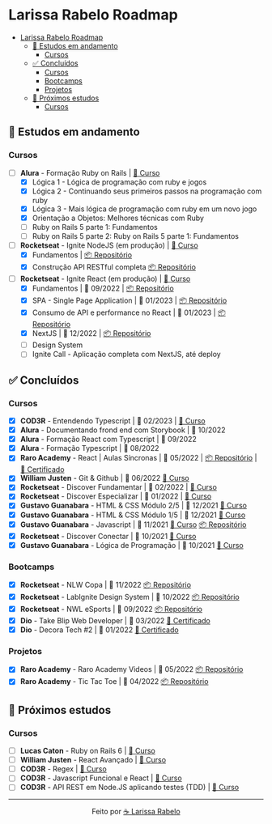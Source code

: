 # Larissa Rabelo Roadmap

- [Larissa Rabelo Roadmap](#larissa-rabelo-roadmap)
  - [📑 Estudos em andamento](#-estudos-em-andamento)
    - [Cursos](#cursos)
  - [✅ Concluídos](#-concluídos)
    - [Cursos](#cursos-1)
    - [Bootcamps](#bootcamps)
    - [Projetos](#projetos)
  - [🎯 Próximos estudos](#-próximos-estudos)
    - [Cursos](#cursos-2)

## 📑 Estudos em andamento

### Cursos

- [ ] **Alura** - Formação Ruby on Rails | [🔗 Curso](https://cursos.alura.com.br/formacao-ruby-on-rails)
  - [x] Lógica 1 - Lógica de programação com ruby e jogos
  - [x] Lógica 2 - Continuando seus primeiros passos na programação com ruby
  - [x] Lógica 3 - Mais lógica de programação com ruby em um novo jogo
  - [x] Orientação a Objetos: Melhores técnicas com Ruby
  - [ ] Ruby on Rails 5 parte 1: Fundamentos
  - [ ] Ruby on Rails 5 parte 2: Ruby on Rails 5 parte 1: Fundamentos
- [ ] **Rocketseat** - Ignite NodeJS (em produção) | [🔗 Curso](https://app.rocketseat.com.br/ignite/node-js-2023?&)
  - [x] Fundamentos | [📦 Repositório](https://github.com/laripeanuts/rs-ignite-node-01-fundamentos)
  - [x] Construção API RESTful completa [📦 Repositório](https://github.com/laripeanuts/rs-ignite-node-02-restfulapi)
- [ ] **Rocketseat** - Ignite React (em produção) | [🔗 Curso](https://app.rocketseat.com.br/ignite/react-js-2022)
  - [x] Fundamentos | 📅 09/2022 | [📦 Repositório](https://github.com/laripeanuts/rs-ignite-01-feed)
  - [x] SPA - Single Page Application | 📅 01/2023 | [📦 Repositório](https://github.com/laripeanuts/rs-ignite-02-timer)
  - [x] Consumo de API e performance no React | 📅 01/2023 | [📦 Repositório](https://github.com/laripeanuts/rs-ignite-03-money)
  - [x] NextJS | 📅 12/2022 | [📦 Repositório](https://github.com/laripeanuts/rs-ignite-04-nextjs)
  - [ ] Design System
  - [ ] Ignite Call - Aplicação completa com NextJS, até deploy

<!-- ### Bootcamps -->

## ✅ Concluídos

### Cursos

- [x] **COD3R** - Entendendo Typescript | 📅 02/2023 | [🔗 Curso](https://www.cod3r.com.br/courses/entendendo-typescript)
- [x] **Alura** - Documentando frond end com Storybook | 📅 10/2022
- [x] **Alura** - Formação React com Typescript | 📅 09/2022
- [x] **Alura** - Formação Typescript | 📅 08/2022
- [x] **Raro Academy** - React | Aulas Síncronas | 📅 05/2022 | [📦 Repositório](https://github.com/laripeanuts/raro-academy-videos) | [🧾 Certificado](<./certificados/Raro%20Academy%20-%20Larissa%20Rabelo%20Linhares%20Frota%20(Excelência).pdf>)
- [x] **William Justen** - Git & Github | 📅 06/2022 [🔗 Curso](https://www.youtube.com/playlist?list=PLlAbYrWSYTiPA2iEiQ2PF_A9j__C4hi0A)
- [x] **Rocketseat** - Discover Fundamentar | 📅 02/2022 | [🔗 Curso](https://app.rocketseat.com.br/discover/trails/fundamentar)
- [x] **Rocketseat** - Discover Especializar | 📅 01/2022 | [🔗 Curso](https://app.rocketseat.com.br/discover/trails/especializar)
- [x] **Gustavo Guanabara** - HTML & CSS Módulo 2/5 | 📅 12/2021 [🔗 Curso](https://www.youtube.com/watch?v=vPNIAJ9B4hg&list=PLHz_AreHm4dlUpEXkY1AyVLQGcpSgVF8s)
- [x] **Gustavo Guanabara** - HTML & CSS Módulo 1/5 | 📅 12/2021 [🔗 Curso](https://www.youtube.com/playlist?list=PLHz_AreHm4dkZ9-atkcmcBaMZdmLHft8n)
- [x] **Gustavo Guanabara** - Javascript | 📅 11/2021 [🔗 Curso](https://www.youtube.com/playlist?list=PLHz_AreHm4dlsK3Nr9GVvXCbpQyHQl1o1) [📦 Repositório](https://github.com/laripeanuts/cursoemvideo-exercicios)
- [x] **Rocketseat** - Discover Conectar | 📅 10/2021 [🔗 Curso](https://app.rocketseat.com.br/discover/trails/conectar)
- [x] **Gustavo Guanabara** - Lógica de Programação | 📅 10/2021 [🔗 Curso](https://www.youtube.com/playlist?list=PLHz_AreHm4dmSj0MHol_aoNYCSGFqvfXV)

### Bootcamps

- [x] **Rocketseat** - NLW Copa | 📅 11/2022 [📦 Repositório](https://github.com/laripeanuts/rs-nwl-copa)
- [x] **Rocketseat** - LabIgnite Design System | 📅 10/2022 [📦 Repositório](https://github.com/laripeanuts/rs-ignitelab-designsystem)
- [x] **Rocketseat** - NWL eSports | 📅 09/2022 [📦 Repositório](https://github.com/laripeanuts/rs-nwl-esports)
- [x] **Dio** - Take Blip Web Developer | 📅 03/2022 [🧾 Certificado](https://www.dio.me/certificate/9CD670C7/share)
- [x] **Dio** - Decora Tech #2 | 📅 01/2022 [🧾 Certificado](https://www.dio.me/certificate/9CD670C7/share)

### Projetos

- [x] **Raro Academy** - Raro Academy Videos | 📅 05/2022 [📦 Repositório](https://github.com/laripeanuts/raro-academy-videos)
- [x] **Raro Academy** - Tic Tac Toe | 📅 04/2022 [📦 Repositório](https://github.com/laripeanuts/react-ts-tic-tac-toe)

## 🎯 Próximos estudos

### Cursos

- [ ] **Lucas Caton** - Ruby on Rails 6 | [🔗 Curso](https://curso-lucascaton.club.hotmart.com/)
- [ ] **William Justen** - React Avançado | [🔗 Curso](https://reactavancado.com.br/)
- [ ] **COD3R** - Regex | [🔗 Curso](https://www.cod3r.com.br/courses/regex-cursos-de-expressoes-regulares)
- [ ] **COD3R** - Javascript Funcional e React | [🔗 Curso](https://www.cod3r.com.br/courses/javascript-funcional-reativo)
- [ ] **COD3R** - API REST em Node.JS aplicando testes (TDD) | [🔗 Curso](https://www.cod3r.com.br/courses/api-rest--node-js-tdd)

---

<p align="center">Feito por <a href="https://github.com/laripeanuts">☕  Larissa Rabelo</a></p>
